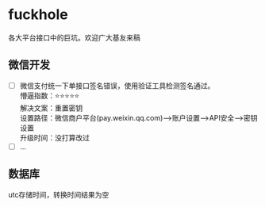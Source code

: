 # fuckhole
各大平台接口中的巨坑。欢迎广大基友来稿

## 微信开发

- [ ] 微信支付统一下单接口签名错误，使用验证工具检测签名通过。  
懵逼指数：:star::star::star::star::star:  
解决文案：重置密钥  
设置路径：微信商户平台(pay.weixin.qq.com)-->账户设置-->API安全-->密钥设置  
升级时间：没打算改过  
- [ ] ...

## 数据库
utc存储时间，转换时间结果为空
